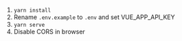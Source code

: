 1. `yarn install`
2. Rename `.env.example` to `.env` and set VUE_APP_API_KEY 
3. `yarn serve`
4. Disable CORS in browser

